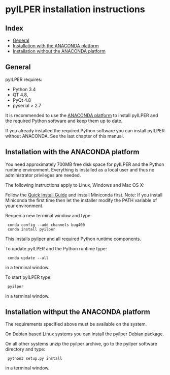 ﻿pyILPER installation instructions
=================================

Index
-----

* [General](#general)
* [Installation with the ANACONDA platform](#installation-with-the-anaconda-platform)
* [Installation without the ANACONDA platform](#installation-without-the-anaconda-platform)

General
-------

pyILPER requires:

* Python 3.4 
* QT 4.8, 
* PyQt 4.8 
* pyserial > 2.7 

It is recommended to use the [ANACONDA platform](https://www.continuum.io) 
to install pyILPER and the required Python software and keep them up to date.

If you already installed the required Python software you can install pyILPER without
ANACONDA. See the last chapter of this manual.

Installation with the ANACONDA platform
---------------------------------------

You need approximately 700MB free disk space for pyILPER and the Python 
runtime environment. Everything is installed as a local user and thus no 
administrator privileges are needed. 

The following instructions apply to Linux, Windows and Mac OS X:

Follow the [Quick Install Guide](http://conda.pydata.org/docs/install/quick.html)
and install Miniconda first. Note: If you install Miniconda the first time
then let the installer modify the PATH variable of your environment.

Reopen a new terminal window and type:

     conda config --add channels bug400
     conda install pyilper

This installs pyilper and all required Python runtime components. 

To update pyILPER and the Python runtime type:

     conda update --all

in a terminal window.

To start pyILPER type:

     pyilper

in a terminal window.


Installation withput the ANACONDA platform
------------------------------------------

The requirements specified above must be available on the system.

On Debian based Linux systems you can install the pyilper Debian package.

On all other systems unzip the pyilper archive, go to the pyilper software
directory and type:

     python3 setup.py install

in a terminal window.
